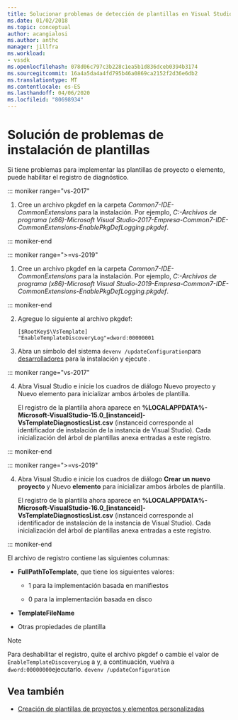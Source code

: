 ```yaml
---
title: Solucionar problemas de detección de plantillas en Visual Studio ? Microsoft Docs
ms.date: 01/02/2018
ms.topic: conceptual
author: acangialosi
ms.author: anthc
manager: jillfra
ms.workload:
- vssdk
ms.openlocfilehash: 078d06c797c3b228c1ea5b1d836dceb0394b3174
ms.sourcegitcommit: 16a4a5da4a4fd795b46a0869ca2152f2d36e6db2
ms.translationtype: MT
ms.contentlocale: es-ES
ms.lasthandoff: 04/06/2020
ms.locfileid: "80698934"
---
```

# <a name="troubleshooting-template-installation"></a>Solución de problemas de instalación de plantillas

Si tiene problemas para implementar las plantillas de proyecto o elemento, puede habilitar el registro de diagnóstico.

::: moniker range="vs-2017"

1. Cree un archivo pkgdef en la carpeta *Common7-IDE-CommonExtensions* para la instalación. Por ejemplo, *C:-Archivos de programa (x86)-Microsoft Visual Studio-2017-Empresa-Common7-IDE-CommonExtensions-EnablePkgDefLogging.pkgdef*.

::: moniker-end

::: moniker range=">=vs-2019"

1. Cree un archivo pkgdef en la carpeta *Common7-IDE-CommonExtensions* para la instalación. Por ejemplo, *C:-Archivos de programa (x86)-Microsoft Visual Studio-2019-Empresa-Common7-IDE-CommonExtensions-EnablePkgDefLogging.pkgdef*.

::: moniker-end

2. Agregue lo siguiente al archivo pkgdef:

    ```
    [$RootKey$\VsTemplate]
    "EnableTemplateDiscoveryLog"=dword:00000001
    ```

3. Abra un símbolo del sistema `devenv /updateConfiguration`para [desarrolladores](/dotnet/framework/tools/developer-command-prompt-for-vs) para la instalación y ejecute .

::: moniker range="vs-2017"

4. Abra Visual Studio e inicie los cuadros de diálogo Nuevo proyecto y Nuevo elemento para inicializar ambos árboles de plantilla.

   El registro de la plantilla ahora aparece en **%LOCALAPPDATA%-Microsoft-VisualStudio-15.0_[instanceid]-VsTemplateDiagnosticsList.csv** (instanceid corresponde al identificador de instalación de la instancia de Visual Studio). Cada inicialización del árbol de plantillas anexa entradas a este registro.

::: moniker-end

::: moniker range=">=vs-2019"

4. Abra Visual Studio e inicie los cuadros de diálogo **Crear un nuevo proyecto** y Nuevo **elemento** para inicializar ambos árboles de plantilla.

   El registro de la plantilla ahora aparece en **%LOCALAPPDATA%-Microsoft-VisualStudio-16.0_[instanceid]-VsTemplateDiagnosticsList.csv** (instanceid corresponde al identificador de instalación de la instancia de Visual Studio). Cada inicialización del árbol de plantillas anexa entradas a este registro.

::: moniker-end

El archivo de registro contiene las siguientes columnas:

- **FullPathToTemplate**, que tiene los siguientes valores:

  - 1 para la implementación basada en manifiestos

  - 0 para la implementación basada en disco

- **TemplateFileName**

- Otras propiedades de plantilla

> [!NOTE]
> Para deshabilitar el registro, quite el archivo pkgdef o cambie el valor de `EnableTemplateDiscoveryLog` a y, a continuación, vuelva a `dword:00000000`ejecutarlo. `devenv /updateConfiguration`

## <a name="see-also"></a>Vea también

- [Creación de plantillas de proyectos y elementos personalizadas](creating-custom-project-and-item-templates.md)

